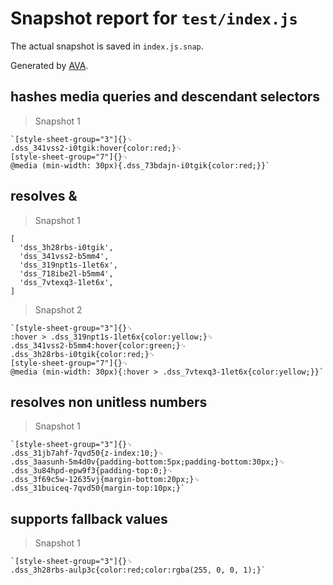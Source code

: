 # Snapshot report for `test/index.js`

The actual snapshot is saved in `index.js.snap`.

Generated by [AVA](https://ava.li).

## hashes media queries and descendant selectors

> Snapshot 1

    `[style-sheet-group="3"]{}␊
    .dss_341vss2-i0tgik:hover{color:red;}␊
    [style-sheet-group="7"]{}␊
    @media (min-width: 30px){.dss_73bdajn-i0tgik{color:red;}}`

## resolves &

> Snapshot 1

    [
      'dss_3h28rbs-i0tgik',
      'dss_341vss2-b5mm4',
      'dss_319npt1s-1let6x',
      'dss_718ibe2l-b5mm4',
      'dss_7vtexq3-1let6x',
    ]

> Snapshot 2

    `[style-sheet-group="3"]{}␊
    :hover > .dss_319npt1s-1let6x{color:yellow;}␊
    .dss_341vss2-b5mm4:hover{color:green;}␊
    .dss_3h28rbs-i0tgik{color:red;}␊
    [style-sheet-group="7"]{}␊
    @media (min-width: 30px){:hover > .dss_7vtexq3-1let6x{color:yellow;}}`

## resolves non unitless numbers

> Snapshot 1

    `[style-sheet-group="3"]{}␊
    .dss_31jb7ahf-7qvd50{z-index:10;}␊
    .dss_3aasunh-5m4d0v{padding-bottom:5px;padding-bottom:30px;}␊
    .dss_3u84hpd-epw9f3{padding-top:0;}␊
    .dss_3f69c5w-12635vj{margin-bottom:20px;}␊
    .dss_31buiceq-7qvd50{margin-top:10px;}`

## supports fallback values

> Snapshot 1

    `[style-sheet-group="3"]{}␊
    .dss_3h28rbs-aulp3c{color:red;color:rgba(255, 0, 0, 1);}`
